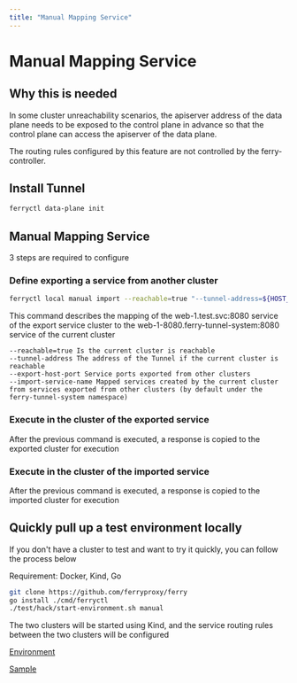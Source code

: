 ```yaml
---
title: "Manual Mapping Service"
---
```


# Manual Mapping Service

## Why this is needed

In some cluster unreachability scenarios, the apiserver address of the data plane needs to be exposed to the control plane in advance so that the control plane can access the apiserver of the data plane.

The routing rules configured by this feature are not controlled by the ferry-controller.

## Install Tunnel

``` bash
ferryctl data-plane init
```

## Manual Mapping Service

3 steps are required to configure

### Define exporting a service from another cluster

``` bash
ferryctl local manual import --reachable=true "--tunnel-address=${HOST_IP}:31000" --export-host-port=web-1.test.svc:8080 --import-service-name=web-1-8080
```

This command describes the mapping of the web-1.test.svc:8080 service of the export service cluster to the web-1-8080.ferry-tunnel-system:8080 service of the current cluster

    --reachable=true Is the current cluster is reachable  
    --tunnel-address The address of the Tunnel if the current cluster is reachable  
    --export-host-port Service ports exported from other clusters  
    --import-service-name Mapped services created by the current cluster from services exported from other clusters (by default under the ferry-tunnel-system namespace)  

### Execute in the cluster of the exported service

After the previous command is executed, a response is copied to the exported cluster for execution

### Execute in the cluster of the imported service

After the previous command is executed, a response is copied to the imported cluster for execution

## Quickly pull up a test environment locally

If you don't have a cluster to test and want to try it quickly, you can follow the process below

Requirement: Docker, Kind, Go

``` bash
git clone https://github.com/ferryproxy/ferry
go install ./cmd/ferryctl
./test/hack/start-environment.sh manual
```

The two clusters will be started using Kind, and the service routing rules between the two clusters will be configured

[Environment](https://github.com/ferryproxy/ferry/blob/main/test/environments/manual/)

[Sample](https://github.com/ferryproxy/ferry/blob/main/test/test/test-manual.sh)
